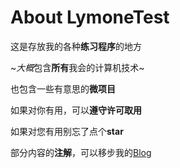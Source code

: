 # About LymoneTest

这是存放我的各种**练习程序**的地方

~*大概*包含**所有**我会的计算机技术~

也包含一些有意思的**微项目**

如果对你有用，可以**遵守许可取用**

如果对您有用别忘了点个**star**

部分内容的**注解**，可以移步我的[Blog](https://www.lymone.cc/)
